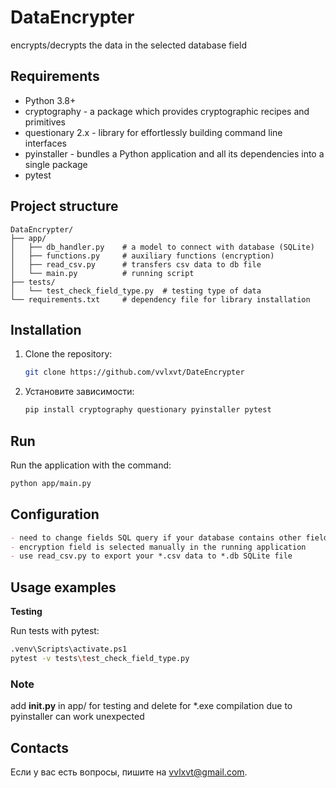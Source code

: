 # DataEncrypter
encrypts/decrypts the data in the selected database field 

## Requirements

- Python 3.8+
- cryptography - a package which provides cryptographic recipes and primitives
- questionary 2.x - library for effortlessly building command line interfaces
- pyinstaller - bundles a Python application and all its dependencies into a single package
- pytest

## Project structure

```plaintext
DataEncrypter/
├── app/
│   ├── db_handler.py    # a model to connect with database (SQLite)
│   ├── functions.py     # auxiliary functions (encryption)
│   ├── read_csv.py      # transfers csv data to db file
│   └── main.py          # running script
├── tests/
│   └── test_check_field_type.py  # testing type of data
└── requirements.txt     # dependency file for library installation
```
## Installation

1. Clone the repository:
    ```bash
    git clone https://github.com/vvlxvt/DateEncrypter
    ```

2. Установите зависимости:
    ```bash
    pip install cryptography questionary pyinstaller pytest
    ```

## Run

Run the application with the command:
   ```bash
   python app/main.py
   ```
## Configuration

```markdown
- need to change fields SQL query if your database contains other fields
- encryption field is selected manually in the running application
- use read_csv.py to export your *.csv data to *.db SQLite file 
```
## Usage examples

**Testing**

Run tests with pytest:

```bash
.venv\Scripts\activate.ps1
pytest -v tests\test_check_field_type.py
```

### Note
add __init.py__ in app/ for testing and delete for *.exe compilation due to pyinstaller can work unexpected

## Contacts

Если у вас есть вопросы, пишите на [vvlxvt@gmail.com](vvlxvt@gmail.com).